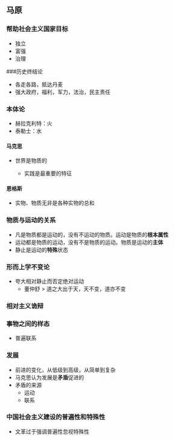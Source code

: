 ## 马原

### 帮助社会主义国家目标

* 独立
* 富强
* 治理

###历史终结论

* 各走各路，抵达丹麦
* 强大政府，福利，军力，法治，民主责任


### 本体论

* 赫拉克利特：火
* 泰勒士：水

#### 马克思

* 世界是物质的

  * 实践是最重要的特征

#### 恩格斯

* 实物、物质无非是各种实物的总和

### 物质与运动的关系

* 凡是物质都是运动的，没有不运动的物质。运动是物质的**根本属性**
* 运动都是物质的运动，没有不是物质的运动。物质是运动的**主体**
* 静止是运动的**特殊**状态

### 形而上学不变论

* 夸大相对静止而否定绝对运动
  * 董仲舒 > 道之大出于天，天不变，道亦不变

### 相对主义诡辩

### 事物之间的样态

* 普遍联系

### 发展

* 前进的变化，从低级到高级，从简单到复杂
* 马克思认为发展是**矛盾**促进的
* 矛盾的来源
  * 运动
  * 联系

### 中国社会主义建设的普遍性和特殊性

* 文革过于强调普遍性忽视特殊性